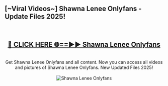 <h2>[~Viral Videos~] Shawna Lenee Onlyfans - Update Files 2025!</h2>
<br>
<div align="center">
<h2><a href="https://betterlinks.top/A2PfLJ" rel="nofollow">🔴 CLICK HERE 🌐==►► Shawna Lenee Onlyfans</a></h2>
<br>
Get Shawna Lenee Onlyfans and all content. Now you can access all videos and pictures of Shawna Lenee Onlyfans. New Updated Files 2025!
<br>
<br>
<a href="https://betterlinks.top/A2PfLJ" rel="nofollow" data-target="animated-image.originalLink"><img src="https://i.ibb.co.com/WyWwxjT/player-gif2.gif" alt="Shawna Lenee Onlyfans" style="max-width: 100%; display: inline-block;" data-target="animated-image.originalImage"></a>
</div>
<br>
